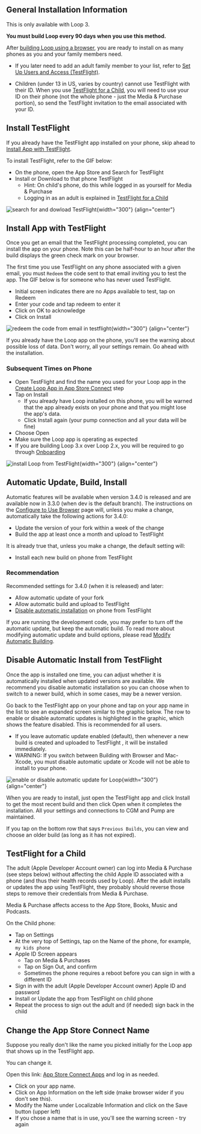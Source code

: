 ## General Installation Information

This is only available with&nbsp;<span translate="no">Loop 3</span>.

**You must build&nbsp;<span translate="no">Loop</span>&nbsp;every 90 days when you use this method.**

After [building&nbsp;<span translate="no">Loop</span>&nbsp;using a browser](../gh-actions/gh-first-time.md#build-loop), you are ready to install on as many phones as you and your family members need.

* If you later need to add an adult family member to your list, refer to [Set Up Users and Access (TestFlight)](../gh-actions/gh-first-time.md#set-up-users-and-access-testflight).

* Children (under 13 in US, varies by country) cannot use&nbsp;<span translate="no">TestFlight</span>&nbsp;with their ID. When you use&nbsp;[<span translate="no">TestFlight</span>&nbsp;for a Child](#testflightfor-a-child), you will need to use your ID on their phone (not the whole phone - just the Media & Purchase portion), so send the&nbsp;<span translate="no">TestFlight</span>&nbsp;invitation to the email associated with your ID.


## Install&nbsp;<span translate="no">TestFlight</span>

If you already have the&nbsp;<span translate="no">TestFlight</span>&nbsp;app installed on your phone, skip ahead to [Install App with&nbsp;<span translate="no">TestFlight</span>](#install-app-withtestflight).

To install&nbsp;<span translate="no">TestFlight</span>, refer to the GIF below:

* On the phone, open the App Store and Search for&nbsp;<span translate="no">TestFlight</span>
* Install or Download to that phone&nbsp;<span translate="no">TestFlight</span>
    * Hint: On child's phone, do this while logged in as yourself for Media & Purchase
    * Logging in as an adult is explained in [<span translate="no">TestFlight</span>&nbsp;for a Child](gh-deploy.md#testflightfor-a-child)

![search for and dowload TestFlight](img/testflight-app-store.gif){width="300"}
{align="center"}


## Install App with&nbsp;<span translate="no">TestFlight</span>

Once you get an email that the&nbsp;<span translate="no">TestFlight</span> processing completed, you can install the app on your phone. Note this can be half-hour to an hour after the build displays the green check mark on your browser.

The first time you use&nbsp;<span translate="no">TestFlight</span>&nbsp;on any phone associated with a given email, you must `Redeem` the code sent to that email inviting you to test the app. The GIF below is for someone who has never used&nbsp;<span translate="no">TestFlight</span>.

* Initial screen indicates there are no Apps available to test, tap on Redeem
* Enter your code and tap redeem to enter it
* Click on OK to acknowledge
* Click on Install

![redeem the code from email in testflight](img/testflight-redeem-code.gif){width="300"}
{align="center"}

If you already have the&nbsp;<span translate="no">Loop</span>&nbsp;app on the phone, you'll see the warning about possible loss of data. Don't worry, all your settings remain. Go ahead with the installation.

### Subsequent Times on Phone

* Open&nbsp;<span translate="no">TestFlight</span>&nbsp;and find the name you used for your&nbsp;<span translate="no">Loop</span>&nbsp;app in the [Create&nbsp;<span translate="no">Loop</span>&nbsp;App in App Store Connect](../gh-actions/gh-first-time.md#create-loop-app-in-app-store-connect) step
* Tap on Install
    * If you already have&nbsp;<span translate="no">Loop</span>&nbsp;installed on this phone, you will be warned that the app already exists on your phone and that you might lose the app's data.
    * Click Install again (your pump connection and all your data will be fine)
* Choose Open
* Make sure the&nbsp;<span translate="no">Loop</span>&nbsp;app is operating as expected
* If you are building&nbsp;<span translate="no">Loop</span>&nbsp;3.x over&nbsp;<span translate="no">Loop</span>&nbsp;2.x, you will be required to go through [Onboarding](../loop-3/onboarding.md)

![install Loop from TestFlight](img/testflight-install-loop.gif){width="300"}
{align="center"}

## Automatic Update, Build, Install

Automatic features will be available when version 3.4.0 is released and are available now in 3.3.0 (when&nbsp;<span translate="no">dev is the default branch</span>). The instructions on the [Configure to Use Browser](gh-first-time.md) page will, unless you make a change, automatically take the following actions for 3.4.0:

* Update the version of your&nbsp;<span translate="no">fork</span>&nbsp;within a week of the change
* Build the app at least once a month and upload to&nbsp;<span translate="no">TestFlight</span>

It is already true that, unless you make a change, the default setting will:

* Install each new build on phone from&nbsp;<span translate="no">TestFlight</span>

### Recommendation

Recommended settings for 3.4.0 (when it is released) and later:

* Allow automatic update of your&nbsp;<span translate="no">fork</span>
* Allow automatic build and upload to&nbsp;<span translate="no">TestFlight</span>
* [Disable automatic installation](#disable-automatic-install-fromtestflight) on phone from&nbsp;<span translate="no">TestFlight</span>

If you are running the development code, you may prefer to turn off the automatic update, but keep the automatic build. To read more about modifying automatic update and build options, please read [Modify Automatic Building](gh-update.md#modify-automatic-building).

## Disable Automatic Install from&nbsp;<span translate="no">TestFlight</span>

Once the app is installed one time, you can adjust whether it is automatically installed when updated versions are available. We recommend you disable automatic installation so you can choose when to switch to a newer build, which in some cases, may be a newer version.

Go back to the&nbsp;<span translate="no">TestFlight</span>&nbsp;app on your phone and tap on your app name in the list to see an expanded screen similar to the graphic below. The row to enable or disable automatic updates is highlighted in the graphic, which shows the feature disabled. This is recommended for all users.

* If you leave automatic update enabled (default), then whenever a new build is created and uploaded to&nbsp;<span translate="no">TestFlight</span>&nbsp;, it will be installed immediately.
* WARNING: If you switch between Building with Browser and Mac-Xcode, you must disable automatic update or Xcode will not be able to install to your phone.

![enable or disable automatic update for Loop](img/testflight-auto-update.png){width="300"}
{align="center"}

When you are ready to install, just open the&nbsp;<span translate="no">TestFlight</span>&nbsp;app and click Install to get the most recent build and then click Open when it completes the installation. All your settings and connections to CGM and Pump are maintained.

If you tap on the bottom row that says `Previous Builds`, you can view and choose an older build (as long as it has not expired).

## <span translate="no">TestFlight</span>&nbsp;for a Child

The adult (Apple Developer Account owner) can log into Media & Purchase (see steps below) without affecting the child&nbsp;<span translate="no">Apple</span>&nbsp;ID associated with a phone (and thus their health records used by&nbsp;<span translate="no">Loop</span>). After the adult installs or updates the app using&nbsp;<span translate="no">TestFlight</span>, they probably should reverse those steps to remove their credentials from Media & Purchase.

Media & Purchase affects access to the App Store, Books, Music and Podcasts.

On the Child phone:

* Tap on Settings
* At the very top of Settings, tap on the Name of the phone, for example, `my kids phone`
* <span translate="no">Apple</span>&nbsp;ID Screen appears
    * Tap on Media & Purchases
    * Tap on Sign Out, and confirm
    * Sometimes the phone requires a reboot before you can sign in with a different ID
* Sign in with the adult (Apple Developer Account owner) <span translate="no">Apple</span>&nbsp;ID and password
* Install or Update the app from&nbsp;<span translate="no">TestFlight</span>&nbsp;on child phone
* Repeat the process to sign out the adult and (if needed) sign back in the child

## Change the App Store Connect Name

Suppose you really don't like the name you picked initially for the&nbsp;<span translate="no">Loop</span>&nbsp;app that shows up in the&nbsp;<span translate="no">TestFlight</span>&nbsp;app.

You can change it.

Open this link: [App Store Connect Apps](https://appstoreconnect.apple.com/apps) and log in as needed.

* Click on your app name.
* Click on App Information on the left side (make browser wider if you don't see this).
* Modify the Name under Localizable Information and click on the Save button (upper left)
* If you chose a name that is in use, you'll see the warning screen - try again

